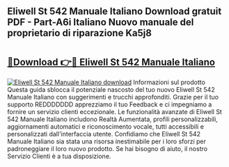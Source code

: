 ## Eliwell St 542 Manuale Italiano Download gratuit PDF - Part-A6i Italiano Nuovo manuale del proprietario di riparazione Ka5j8

# <h2><a href="http://dff3mi.blite.top/?on=Eliwell+St+542+Manuale+Italiano">🔗Download 👉🔴 Eliwell St 542 Manuale Italiano</a></h2>

[![Eliwell St 542 Manuale Italiano download](https://i.imgur.com/lujVjoI.png)](http://dff3mi.blite.top/?on=Eliwell+St+542+Manuale+Italiano)
Informazioni sul prodotto Questa guida sblocca il potenziale nascosto del tuo nuovo Eliwell St 542 Manuale Italiano con suggerimenti e trucchi approfonditi. Grazie per il tuo supporto REDDDDDDD apprezziamo il tuo Feedback e ci impegniamo a fornire un servizio clienti eccezionale. Le funzionalità avanzate di Eliwell St 542 Manuale Italiano includono Realtà Aumentata, profili personalizzabili, aggiornamenti automatici e riconoscimento vocale, tutti accessibili e personalizzati dall'interfaccia utente. Confidiamo che Eliwell St 542 Manuale Italiano sia stata una risorsa inestimabile per i loro sforzi per padroneggiare il loro nuovo prodotto. Se hai bisogno di aiuto, il nostro Servizio Clienti è a tua disposizione.
